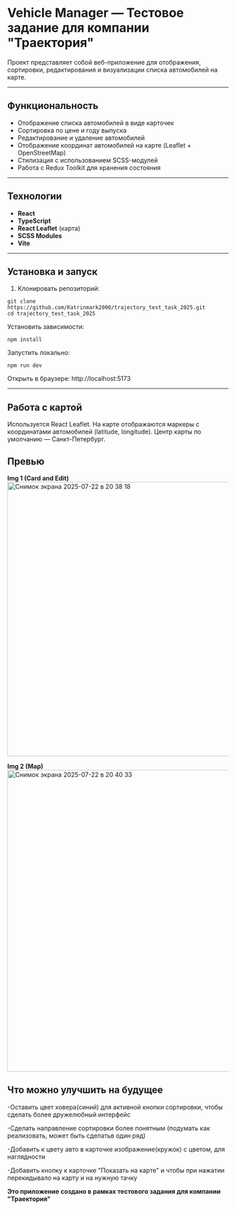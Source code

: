 # Vehicle Manager — Тестовое задание для компании "Траектория"

Проект представляет собой веб-приложение для отображения, сортировки, редактирования и визуализации списка автомобилей на карте.

---

## Функциональность

- Отображение списка автомобилей в виде карточек
- Сортировка по цене и году выпуска
- Редактирование и удаление автомобилей
- Отображение координат автомобилей на карте (Leaflet + OpenStreetMap)
- Стилизация с использованием SCSS-модулей
- Работа с Redux Toolkit для хранения состояния

---

## Технологии

- **React**
- **TypeScript**
- **React Leaflet** (карта)
- **SCSS Modules**
- **Vite**

---

## Установка и запуск

1. Клонировать репозиторий:

```
git clone https://github.com/Katrinmark2000/trajectory_test_task_2025.git
cd trajectory_test_task_2025
```

Установить зависимости:
```
npm install
```

Запустить локально:
```
npm run dev
```

Открыть в браузере:
http://localhost:5173

---

## Работа с картой
Используется React Leaflet. На карте отображаются маркеры с координатами автомобилей (latitude, longitude). Центр карты по умолчанию — Санкт-Петербург.

## Превью
**Img 1 (Card and Edit)** <img width="1398" height="625" alt="Снимок экрана 2025-07-22 в 20 38 18" src="https://github.com/user-attachments/assets/10915a66-ef04-4711-bcf8-a3cf9f93a1ff" />

**Img 2 (Map)** <img width="1398" height="687" alt="Снимок экрана 2025-07-22 в 20 40 33" src="https://github.com/user-attachments/assets/ef5fd17c-14d0-4f3e-b4d0-847ef93c8873" />

## Что можно улучшить на будущее
-Оставить цвет ховера(синий) для активной кнопки сортировки, чтобы сделать более дружелюбный интерфейс

-Сделать направление сортировки более понятным (подумать как реализовать, может быть сделатьв один ряд)

-Добавить к цвету авто в карточке изображение(кружок) с цветом, для наглядности

-Добавить кнопку к карточке "Показать на карте" и чтобы при нажатии перекидывало на карту и на нужную тачку

**Это приложение создано в рамках тестового задания для компании "Траектория"**
